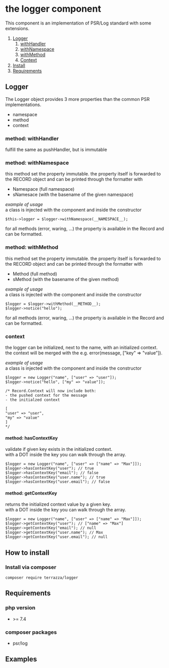 # the logger component
This component is an implementation of PSR/Log standard with some extensions.

1. [Logger](#logger) 
   1. [withHandler](#logger-withhandler)
   2. [withNamespace](#logger-withnamespace)
   3. [withMethod](#logger-withmethod)
   4. [Context](#logger-context)
2. [Install](#install)
3. [Requirements](#require)

<a id="logger" name="logger"></a>
<a id="user-content-logger" name="user-content-logger"></a>
## Logger
The Logger object provides 3 more properties than the common PSR implementations.
- namespace
- method
- context
<a id="logger-withhandler" name="logger-withhandler"></a>
<a id="user-content-logger-withhandler" name="user-content-logger-withhandler"></a>
### method: withHandler
fulfill the same as pushHandler, but is immutable
<a id="logger-withnamespace" name="logger-withnamespace"></a>
<a id="user-content-logger-withnamespace" name="user-content-logger-withnamespace"></a>
### method: withNamespace
this method set the property immutable.
the property itself is forwarded to the RECORD object and can be printed through the formatter with
- Namespace (full namespace)
- sNamesace (with the basename of the given namespace)

<i>example of usage</i><br>
a class is injected with the component and inside the constructor<br>
```
$this->logger = $logger->withNamespace(__NAMESPACE__);
```
for all methods (error, waring, ...) the property is available in the Record and can be formatted.
<a id="logger-withmethod" name="logger-withmethod"></a>
<a id="user-content-logger-withmethod" name="user-content-logger-withmethod"></a>
### method: withMethod
this method set the property immutable.
the property itself is forwarded to the RECORD object and can be printed through the formatter with
- Method (full method)
- sMethod (with the basename of the given method)

<i>example of usage</i><br>
a class is injected with the component and inside the constructor<br>
```
$logger = $logger->withMethod(__METHOD__);
$logger->notice("hello");
```

for all methods (error, waring, ...) the property is available in the Record and can be formatted.
<a id="logger-context" name="logger-context"></a>
<a id="user-content-logger-context" name="user-content-logger-context"></a>
### context
the logger can be initialized, next to the name, with an initialized context.<br>
the context will be merged with the e.g. error(message, ["key" => "value"]).<br>

<i>example of usage</i><br>
a class is injected with the component and inside the constructor<br>
```
$logger = new Logger("name", ["user" => "user"]);
$logger->notice("hello", ["my" => "value"]);

/* Record.Context will now include both: 
- the pushed context for the message
- the initialzed context

[
"user" => "user", 
"my" => "value"
]
*/
```

#### method: hasContextKey
validate if given key exists in the initialized context.<br>
with a DOT inside the key you can walk through the array.<br>
```
$logger = new Logger("name", ["user" => ["name" => "Max"]]);
$logger->hasContextKey("user"); // true
$logger->hasContextKey("email"); // false
$logger->hasContextKey("user.name"); // true
$logger->hasContextKey("user.email"); // false
```

#### method: getContextKey
returns the initialized context value by a given key.<br>
with a DOT inside the key you can walk through the array.<br>
```
$logger = new Logger("name", ["user" => ["name" => "Max"]]);
$logger->getContextKey("user"); // ["name" => "Max"]
$logger->getContextKey("email"); // null
$logger->getContextKey("user.name"); // Max
$logger->getContextKey("user.email"); // null
```

<a id="install" name="install"></a>
<a id="user-content-install" name="user-content-install"></a>
## How to install
### Install via composer
```
composer require terrazza/logger
```
<a id="require" name="require"></a>
<a id="user-content-require" name="user-content-require"></a>
## Requirements
### php version
- \>= 7.4
### composer packages
- psr/log

<a id="examples" name="examples"/></a>
<a id="user-content-examples" name="user-content-examples"/></a>
## Examples
